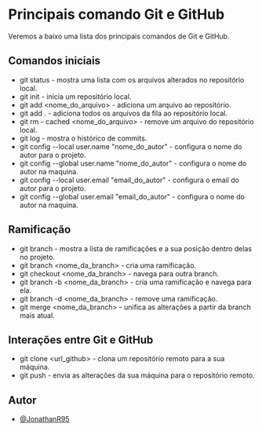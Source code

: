 # Principais comando Git e GitHub

Veremos a baixo uma lista dos principais comandos de Git e GitHub.

## Comandos iniciais

- git status  -
    mostra uma lista com os arquivos alterados no repositório local. 
- git init -
    inicia um repositório local.
- git add <nome_do_arquivo> -
    adiciona um arquivo ao repositório.
- git add . -
    adiciona todos os arquivos da fila ao repositório local.
- git rm - cached <nome_do_arquivo> -
    remove um arquivo do repositório local.
- git log -
    mostra o histórico de commits.
- git config --local user.name "nome_do_autor" -
    configura o nome do autor para o projeto.
- git config --global user.name "nome_do_autor" -
    configura o nome do autor na maquina.
- git config --local user.email "email_do_autor" -
    configura o email do autor para o projeto.
- git config --global user.email "email_do_autor" -
    configura o nome do autor na maquina.
	
    

## Ramificação

- git branch -
    mostra a lista de ramificações e a sua posição dentro delas no projeto.
- git branch <nome_da_branch> - 
    cria uma ramificação.
- git checkout <nome_da_branch> -
    navega para outra branch.
- git branch -b <nome_da_branch> -
    cria uma ramificação e navega para ela.
- git branch -d <nome_da_branch> - 
    remove uma ramificação.
- git merge <nome_da_branch> - 
    unifica as alterações a partir da branch mais atual.

## Interações entre Git e GitHub

- git clone <url_github> -
    clona um repositório remoto para a sua máquina.
- git push -
    envia as alterações da sua máquina para o repositório remoto.





## Autor

- [@JonathanR95](https://github.com/JonathanR95)



